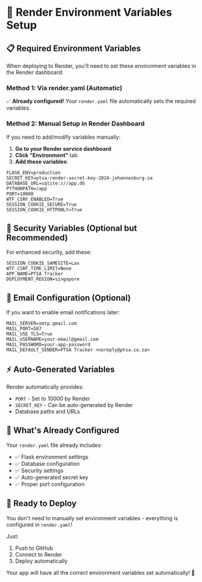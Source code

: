 # 🔧 Render Environment Variables Setup

## 📋 **Required Environment Variables**

When deploying to Render, you'll need to set these environment variables in the Render dashboard:

### **Method 1: Via render.yaml (Automatic)**
✅ **Already configured!** Your `render.yaml` file automatically sets the required variables.

### **Method 2: Manual Setup in Render Dashboard**
If you need to add/modify variables manually:

1. **Go to your Render service dashboard**
2. **Click "Environment"** tab
3. **Add these variables**:

```
FLASK_ENV=production
SECRET_KEY=ptsa-render-secret-key-2024-johannesburg-za
DATABASE_URL=sqlite:///app.db
PYTHONPATH=/app
PORT=10000
WTF_CSRF_ENABLED=True
SESSION_COOKIE_SECURE=True
SESSION_COOKIE_HTTPONLY=True
```

## 🔐 **Security Variables (Optional but Recommended)**

For enhanced security, add these:

```
SESSION_COOKIE_SAMESITE=Lax
WTF_CSRF_TIME_LIMIT=None
APP_NAME=PTSA Tracker
DEPLOYMENT_REGION=singapore
```

## 📧 **Email Configuration (Optional)**

If you want to enable email notifications later:

```
MAIL_SERVER=smtp.gmail.com
MAIL_PORT=587
MAIL_USE_TLS=True
MAIL_USERNAME=your-email@gmail.com
MAIL_PASSWORD=your-app-password
MAIL_DEFAULT_SENDER=PTSA Tracker <noreply@ptsa.co.za>
```

## ⚡ **Auto-Generated Variables**

Render automatically provides:
- `PORT` - Set to 10000 by Render
- `SECRET_KEY` - Can be auto-generated by Render
- Database paths and URLs

## 🎯 **What's Already Configured**

Your `render.yaml` file already includes:
- ✅ Flask environment settings
- ✅ Database configuration
- ✅ Security settings
- ✅ Auto-generated secret key
- ✅ Proper port configuration

## 🚀 **Ready to Deploy**

You don't need to manually set environment variables - everything is configured in `render.yaml`!

Just:
1. Push to GitHub
2. Connect to Render
3. Deploy automatically

Your app will have all the correct environment variables set automatically! 🎉

